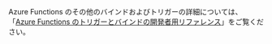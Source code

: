 Azure Functions のその他のバインドおよびトリガーの詳細については、「[Azure Functions のトリガーとバインドの開発者用リファレンス](../articles/azure-functions/functions-triggers-bindings.md)」をご覧ください。

<!---HONumber=AcomDC_0525_2016-->